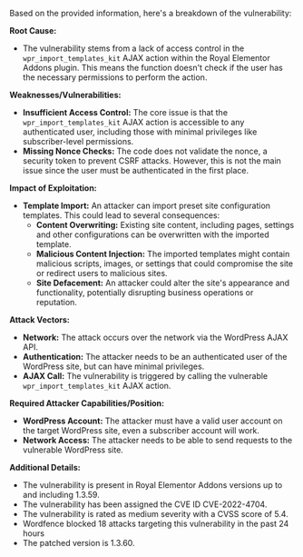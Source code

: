 Based on the provided information, here's a breakdown of the vulnerability:

**Root Cause:**

*   The vulnerability stems from a lack of access control in the `wpr_import_templates_kit` AJAX action within the Royal Elementor Addons plugin. This means the function doesn't check if the user has the necessary permissions to perform the action.

**Weaknesses/Vulnerabilities:**

*   **Insufficient Access Control:** The core issue is that the `wpr_import_templates_kit` AJAX action is accessible to any authenticated user, including those with minimal privileges like subscriber-level permissions.
*   **Missing Nonce Checks:**  The code does not validate the nonce, a security token to prevent CSRF attacks. However, this is not the main issue since the user must be authenticated in the first place.

**Impact of Exploitation:**

*   **Template Import:** An attacker can import preset site configuration templates. This could lead to several consequences:
    *   **Content Overwriting:** Existing site content, including pages, settings and other configurations can be overwritten with the imported template.
    *   **Malicious Content Injection:** The imported templates might contain malicious scripts, images, or settings that could compromise the site or redirect users to malicious sites.
    *   **Site Defacement:** An attacker could alter the site's appearance and functionality, potentially disrupting business operations or reputation.

**Attack Vectors:**

*   **Network:** The attack occurs over the network via the WordPress AJAX API.
*   **Authentication:** The attacker needs to be an authenticated user of the WordPress site, but can have minimal privileges.
*   **AJAX Call:** The vulnerability is triggered by calling the vulnerable `wpr_import_templates_kit` AJAX action.

**Required Attacker Capabilities/Position:**

*   **WordPress Account:** The attacker must have a valid user account on the target WordPress site, even a subscriber account will work.
*   **Network Access:** The attacker needs to be able to send requests to the vulnerable WordPress site.

**Additional Details:**

*   The vulnerability is present in Royal Elementor Addons versions up to and including 1.3.59.
*   The vulnerability has been assigned the CVE ID CVE-2022-4704.
*   The vulnerability is rated as medium severity with a CVSS score of 5.4.
*   Wordfence blocked 18 attacks targeting this vulnerability in the past 24 hours
*   The patched version is 1.3.60.